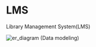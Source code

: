 # LMS
Library Management System(LMS) 


![er_diagram](https://user-images.githubusercontent.com/70090571/177717176-e99c8527-036e-47bf-966f-3bc5feeb43fb.png) (Data modeling)
